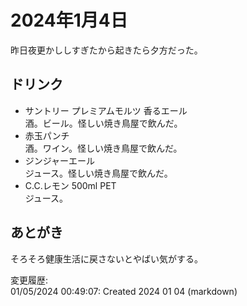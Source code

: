 # 2024年1月4日

昨日夜更かししすぎたから起きたら夕方だった。

## ドリンク

- サントリー プレミアムモルツ 香るエール  
酒。ビール。怪しい焼き鳥屋で飲んだ。
- 赤玉パンチ  
酒。ワイン。怪しい焼き鳥屋で飲んだ。
- ジンジャーエール  
ジュース。怪しい焼き鳥屋で飲んだ。
- C.C.レモン 500ml PET  
ジュース。

## あとがき

そろそろ健康生活に戻さないとやばい気がする。

変更履歴:  
01/05/2024 00:49:07: Created 2024 01 04 (markdown)  
